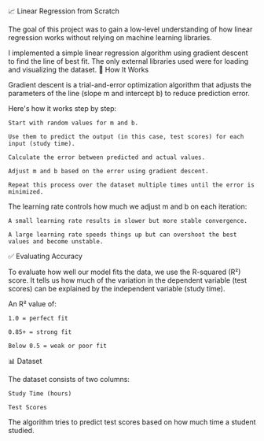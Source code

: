 📈 Linear Regression from Scratch

The goal of this project was to gain a low-level understanding of how linear regression works without relying on machine learning libraries.

I implemented a simple linear regression algorithm using gradient descent to find the line of best fit. The only external libraries used were for loading and visualizing the dataset.
🔧 How It Works

Gradient descent is a trial-and-error optimization algorithm that adjusts the parameters of the line (slope m and intercept b) to reduce prediction error.

Here's how it works step by step:

    Start with random values for m and b.

    Use them to predict the output (in this case, test scores) for each input (study time).

    Calculate the error between predicted and actual values.

    Adjust m and b based on the error using gradient descent.

    Repeat this process over the dataset multiple times until the error is minimized.

The learning rate controls how much we adjust m and b on each iteration:

    A small learning rate results in slower but more stable convergence.

    A large learning rate speeds things up but can overshoot the best values and become unstable.

✅ Evaluating Accuracy

To evaluate how well our model fits the data, we use the R-squared (R²) score. It tells us how much of the variation in the dependent variable (test scores) can be explained by the independent variable (study time).

An R² value of:

    1.0 = perfect fit

    0.85+ = strong fit

    Below 0.5 = weak or poor fit

📊 Dataset

The dataset consists of two columns:

    Study Time (hours)

    Test Scores

The algorithm tries to predict test scores based on how much time a student studied.

